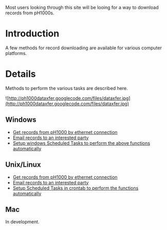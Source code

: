 Most users looking through this site will be looing for a way to download records from pH1000s.

# Introduction #

A few methods for record downloading are available for various computer platforms.


# Details #
Methods to perform the various tasks are described here.

![http://ph1000dataxfer.googlecode.com/files/dataxfer.jpg](http://ph1000dataxfer.googlecode.com/files/dataxfer.jpg)

## Windows ##

  * [Get records from pH1000 by ethernet connection](PCbyethernet.md)
  * [Email records to an interested party](PCemail.md)
  * [Setup windows Scheduled Tasks to perform the above functions automatically](PCautotasks.md)


## Unix/Linux ##

  * [Get records from pH1000 by ethernet connection](Linuxbyethernet.md)
  * [Email records to an interested party](Linuxemail.md)
  * [Setup Scheduled Tasks in crontab to perform the functions automatically](LinuxCrontab.md)


## Mac ##

In development.